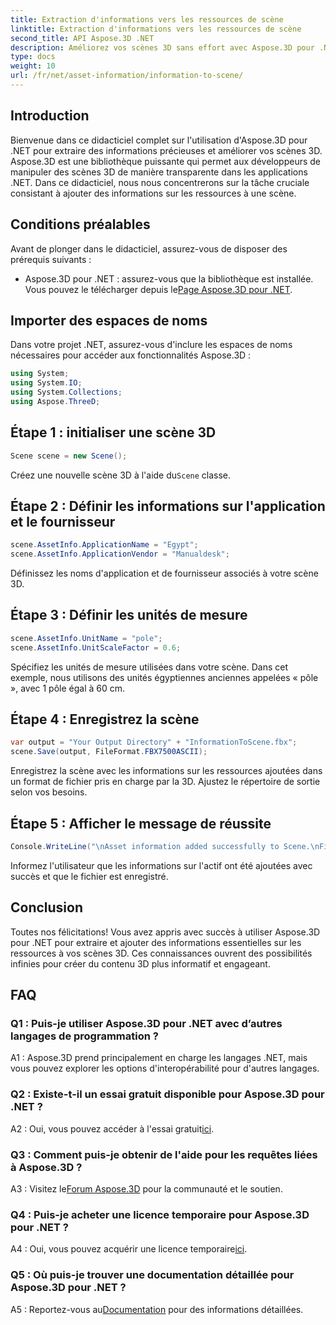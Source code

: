 ```yaml
---
title: Extraction d'informations vers les ressources de scène
linktitle: Extraction d'informations vers les ressources de scène
second_title: API Aspose.3D .NET
description: Améliorez vos scènes 3D sans effort avec Aspose.3D pour .NET. Apprenez à ajouter des informations précieuses sur les actifs étape par étape. Téléchargez-le maintenant pour une expérience 3D dynamique.
type: docs
weight: 10
url: /fr/net/asset-information/information-to-scene/
---
```

## Introduction

Bienvenue dans ce didacticiel complet sur l'utilisation d'Aspose.3D pour .NET pour extraire des informations précieuses et améliorer vos scènes 3D. Aspose.3D est une bibliothèque puissante qui permet aux développeurs de manipuler des scènes 3D de manière transparente dans les applications .NET. Dans ce didacticiel, nous nous concentrerons sur la tâche cruciale consistant à ajouter des informations sur les ressources à une scène.

## Conditions préalables

Avant de plonger dans le didacticiel, assurez-vous de disposer des prérequis suivants :

-  Aspose.3D pour .NET : assurez-vous que la bibliothèque est installée. Vous pouvez le télécharger depuis le[Page Aspose.3D pour .NET](https://releases.aspose.com/3d/net/).

## Importer des espaces de noms

Dans votre projet .NET, assurez-vous d'inclure les espaces de noms nécessaires pour accéder aux fonctionnalités Aspose.3D :

```csharp
using System;
using System.IO;
using System.Collections;
using Aspose.ThreeD;
```

## Étape 1 : initialiser une scène 3D

```csharp
Scene scene = new Scene();
```

 Créez une nouvelle scène 3D à l'aide du`Scene` classe.

## Étape 2 : Définir les informations sur l'application et le fournisseur

```csharp
scene.AssetInfo.ApplicationName = "Egypt";
scene.AssetInfo.ApplicationVendor = "Manualdesk";
```

Définissez les noms d'application et de fournisseur associés à votre scène 3D.

## Étape 3 : Définir les unités de mesure

```csharp
scene.AssetInfo.UnitName = "pole";
scene.AssetInfo.UnitScaleFactor = 0.6;
```

Spécifiez les unités de mesure utilisées dans votre scène. Dans cet exemple, nous utilisons des unités égyptiennes anciennes appelées « pôle », avec 1 pôle égal à 60 cm.

## Étape 4 : Enregistrez la scène

```csharp
var output = "Your Output Directory" + "InformationToScene.fbx";
scene.Save(output, FileFormat.FBX7500ASCII);
```

Enregistrez la scène avec les informations sur les ressources ajoutées dans un format de fichier pris en charge par la 3D. Ajustez le répertoire de sortie selon vos besoins.

## Étape 5 : Afficher le message de réussite

```csharp
Console.WriteLine("\nAsset information added successfully to Scene.\nFile saved at " + output);
```

Informez l'utilisateur que les informations sur l'actif ont été ajoutées avec succès et que le fichier est enregistré.

## Conclusion

Toutes nos félicitations! Vous avez appris avec succès à utiliser Aspose.3D pour .NET pour extraire et ajouter des informations essentielles sur les ressources à vos scènes 3D. Ces connaissances ouvrent des possibilités infinies pour créer du contenu 3D plus informatif et engageant.

## FAQ

### Q1 : Puis-je utiliser Aspose.3D pour .NET avec d’autres langages de programmation ?

A1 : Aspose.3D prend principalement en charge les langages .NET, mais vous pouvez explorer les options d'interopérabilité pour d'autres langages.

### Q2 : Existe-t-il un essai gratuit disponible pour Aspose.3D pour .NET ?

 A2 : Oui, vous pouvez accéder à l'essai gratuit[ici](https://releases.aspose.com/).

### Q3 : Comment puis-je obtenir de l'aide pour les requêtes liées à Aspose.3D ?

 A3 : Visitez le[Forum Aspose.3D](https://forum.aspose.com/c/3d/18) pour la communauté et le soutien.

### Q4 : Puis-je acheter une licence temporaire pour Aspose.3D pour .NET ?

 A4 : Oui, vous pouvez acquérir une licence temporaire[ici](https://purchase.aspose.com/temporary-license/).

### Q5 : Où puis-je trouver une documentation détaillée pour Aspose.3D pour .NET ?

 A5 : Reportez-vous au[Documentation](https://reference.aspose.com/3d/net/) pour des informations détaillées.